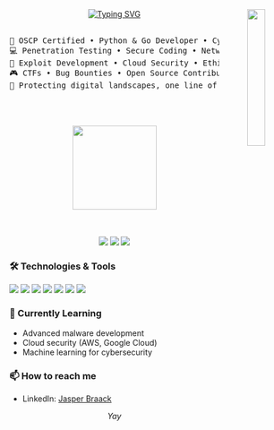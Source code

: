<div align="center">
  <img src="https://raw.githubusercontent.com/gist/patevs/b007a0e98fb216438d4cbf559fac4166/raw/88f20c9d749d756be63f22b09f3c4ac570bc5101/programming.gif" width="25%" align="right" />
 <a href="https://git.io/typing-svg"><img src="https://readme-typing-svg.demolab.com?font=Fira+Code&pause=1000&color=00F70A&multiline=true&width=435&lines=Hello+world!;+I'm+Jasper+Braack++a+cybersecurity+enthusiast" alt="Typing SVG" /></a>
  <br><br>
  <pre>
💼 OSCP Certified • Python & Go Developer • Cybersecurity Specialist
💻 Penetration Testing • Secure Coding • Network Security
📖 Exploit Development • Cloud Security • Ethical Hacking
🎮 CTFs • Bug Bounties • Open Source Contributions
🔐 Protecting digital landscapes, one line of code at a time  
  </pre>
  <br><br>
  <img src="https://i.giphy.com/Q2W4hziDOyzu0.webp" height="150" />
  <br><br><br>
  
[![](https://img.shields.io/badge/linkedin-0a66c2?style=for-the-badge&logo=linkedin&logoColor=white)](https://www.linkedin.com/in/jasper-braack-5b3b67278/)
[![](https://img.shields.io/badge/twitter-1DA1F2?style=for-the-badge&logo=twitter&logoColor=white)](https://twitter.com/0xagil)
[![](https://img.shields.io/badge/github-181717?style=for-the-badge&logo=github&logoColor=white)](https://github.com/0xagil)
</div>

### 🛠 Technologies & Tools

![](https://img.shields.io/badge/OS-Linux-informational?style=flat&logo=linux&logoColor=white&color=2bbc8a)
![](https://img.shields.io/badge/Editor-VSCode-informational?style=flat&logo=visual-studio-code&logoColor=white&color=2bbc8a)
![](https://img.shields.io/badge/Code-Python-informational?style=flat&logo=python&logoColor=white&color=2bbc8a)
![](https://img.shields.io/badge/Code-Golang-informational?style=flat&logo=go&logoColor=white&color=2bbc8a)
![](https://img.shields.io/badge/Code-Rust-informational?style=flat&logo=rust&logoColor=white&color=2bbc8a)
![](https://img.shields.io/badge/Tools-Docker-informational?style=flat&logo=docker&logoColor=white&color=2bbc8a)
![](https://img.shields.io/badge/Tools-Kubernetes-informational?style=flat&logo=kubernetes&logoColor=white&color=2bbc8a)

### 🌱 Currently Learning

- Advanced malware development
- Cloud security (AWS, Google Cloud)
- Machine learning for cybersecurity

### 📫 How to reach me
- LinkedIn: [Jasper Braack](https://www.linkedin.com/in/jasper-braack-5b3b67278/)

<div align="center">
  <i>Yay</i>
</div>
